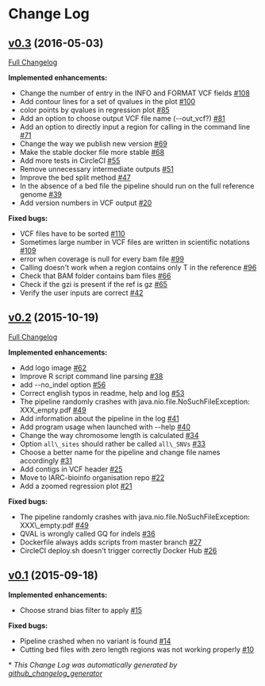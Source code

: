 # Change Log

## [v0.3](https://github.com/IARCbioinfo/needlestack/tree/v0.3) (2016-05-03)
[Full Changelog](https://github.com/IARCbioinfo/needlestack/compare/v0.2...v0.3)

**Implemented enhancements:**

- Change the number of entry in the INFO and FORMAT VCF fields [\#108](https://github.com/IARCbioinfo/needlestack/issues/108)
- Add contour lines for a set of qvalues in the plot [\#100](https://github.com/IARCbioinfo/needlestack/issues/100)
- color points by qvalues in regression plot [\#85](https://github.com/IARCbioinfo/needlestack/issues/85)
- Add an option to choose output VCF file name \(--out\_vcf?\) [\#81](https://github.com/IARCbioinfo/needlestack/issues/81)
- Add an option to directly input a region for calling in the command line [\#71](https://github.com/IARCbioinfo/needlestack/issues/71)
- Change the way we publish new version [\#69](https://github.com/IARCbioinfo/needlestack/issues/69)
- Make the stable docker file more stable [\#68](https://github.com/IARCbioinfo/needlestack/issues/68)
- Add more tests in CircleCI [\#55](https://github.com/IARCbioinfo/needlestack/issues/55)
- Remove unnecessary intermediate outputs [\#51](https://github.com/IARCbioinfo/needlestack/issues/51)
- Improve the bed split method [\#47](https://github.com/IARCbioinfo/needlestack/issues/47)
- In the absence of a bed file the pipeline should run on the full reference genome [\#39](https://github.com/IARCbioinfo/needlestack/issues/39)
- Add version numbers in VCF output [\#20](https://github.com/IARCbioinfo/needlestack/issues/20)

**Fixed bugs:**

- VCF files have to be sorted [\#110](https://github.com/IARCbioinfo/needlestack/issues/110)
- Sometimes large number in VCF files are written in scientific notations [\#109](https://github.com/IARCbioinfo/needlestack/issues/109)
- error when coverage is null for every bam file [\#99](https://github.com/IARCbioinfo/needlestack/issues/99)
- Calling doesn't work when a region contains only T in the reference [\#96](https://github.com/IARCbioinfo/needlestack/issues/96)
- Check that BAM folder contains bam files  [\#66](https://github.com/IARCbioinfo/needlestack/issues/66)
- Check if the gzi is present if the ref is gz [\#65](https://github.com/IARCbioinfo/needlestack/issues/65)
- Verify the user inputs are correct [\#42](https://github.com/IARCbioinfo/needlestack/issues/42)

## [v0.2](https://github.com/IARCbioinfo/needlestack/tree/v0.2) (2015-10-19)
[Full Changelog](https://github.com/IARCbioinfo/needlestack/compare/v0.1...v0.2)

**Implemented enhancements:**

- Add logo image [\#62](https://github.com/IARCbioinfo/needlestack/issues/62)
- Improve R script command line parsing [\#38](https://github.com/IARCbioinfo/needlestack/issues/38)
- add --no\_indel option [\#56](https://github.com/IARCbioinfo/needlestack/issues/56)
- Correct english typos in readme, help and log [\#53](https://github.com/IARCbioinfo/needlestack/issues/53)
- The pipeline randomly crashes with java.nio.file.NoSuchFileException: XXX\_empty.pdf [\#49](https://github.com/IARCbioinfo/needlestack/issues/49)
- Add information about the pipeline in the log [\#41](https://github.com/IARCbioinfo/needlestack/issues/41)
- Add program usage when launched with --help [\#40](https://github.com/IARCbioinfo/needlestack/issues/40)
- Change the way chromosome length is calculated [\#34](https://github.com/IARCbioinfo/needlestack/issues/34)
- Option `all\_sites` should rather be called `all\_SNVs` [\#33](https://github.com/IARCbioinfo/needlestack/issues/33)
- Choose a better name for the pipeline and change file names accordingly [\#31](https://github.com/IARCbioinfo/needlestack/issues/31)
- Add contigs in VCF header [\#25](https://github.com/IARCbioinfo/needlestack/issues/25)
- Move to IARC-bioinfo organisation repo [\#22](https://github.com/IARCbioinfo/needlestack/issues/22)
- Add a zoomed regression plot [\#21](https://github.com/IARCbioinfo/needlestack/issues/21)

**Fixed bugs:**

- The pipeline randomly crashes with java.nio.file.NoSuchFileException: XXX\\_empty.pdf [\#49](https://github.com/IARCbioinfo/needlestack/issues/49)
- QVAL is wrongly called GQ for indels [\#36](https://github.com/IARCbioinfo/needlestack/issues/36)
- Dockerfile always adds scripts from master branch [\#27](https://github.com/IARCbioinfo/needlestack/issues/27)
- CircleCI deploy.sh doesn't trigger correctly Docker Hub [\#26](https://github.com/IARCbioinfo/needlestack/issues/26)

## [v0.1](https://github.com/IARCbioinfo/needlestack/tree/v0.1) (2015-09-18)
**Implemented enhancements:**

- Choose strand bias filter to apply [\#15](https://github.com/IARCbioinfo/needlestack/issues/15)

**Fixed bugs:**

- Pipeline crashed when no variant is found [\#14](https://github.com/IARCbioinfo/needlestack/issues/14)
- Cutting bed files with zero length regions was not working properly [\#10](https://github.com/IARCbioinfo/needlestack/issues/10)



\* *This Change Log was automatically generated by [github_changelog_generator](https://github.com/skywinder/Github-Changelog-Generator)*